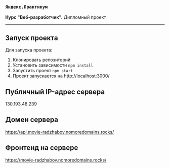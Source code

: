 ### `Яндекс.Практикум`
**Курс "Веб-разработчик".** Дипломный проект

-----

## Запуск проекта
Для запуска проекта:
1. Клонировать репозиторий
2. Установить зависимости `npm install`
3. Запустить проект `npm start`
4. Проект запускается на http://localhost:3000/

## Публичный IP-адрес сервера

130.193.48.239

## Домен сервера

https://api.movie-radzhabov.nomoredomains.rocks/

## Фронтенд на сервере

https://movie-radzhabov.nomoredomains.rocks/
